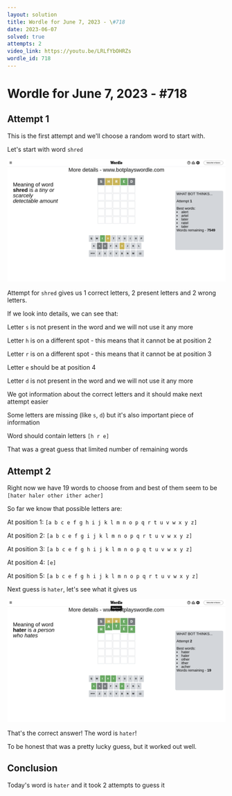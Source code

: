```yaml
---
layout: solution
title: Wordle for June 7, 2023 - \#718
date: 2023-06-07
solved: true
attempts: 2
video_link: https://youtu.be/LRLfYbOHRZs
wordle_id: 718
---
```


# Wordle for June 7, 2023 - \#718

## Attempt 1

This is the first attempt and we'll choose a random word to start with.

Let's start with word `shred`

![Attempt 1](2023-06-07/attempt-1.png)

Attempt for `shred` gives us 1 correct letters, 2 present letters and 2 wrong letters.

If we look into details, we can see that:

Letter `s` is not present in the word and we will not use it any more

Letter `h` is on a different spot - this means that it cannot be at position 2

Letter `r` is on a different spot - this means that it cannot be at position 3

Letter `e` should be at position 4

Letter `d` is not present in the word and we will not use it any more

We got information about the correct letters and it should make next attempt easier

Some letters are missing (like `s`, `d`) but it's also important piece of information

Word should contain letters `[h r e]`

That was a great guess that limited number of remaining words



## Attempt 2

Right now we have 19 words to choose from and best of them seem to be `[hater haler other ither acher]`

So far we know that possible letters are:

At position 1: `[a b c e f g h i j k l m n o p q r t u v w x y z]`

At position 2: `[a b c e f g i j k l m n o p q r t u v w x y z]`

At position 3: `[a b c e f g h i j k l m n o p q t u v w x y z]`

At position 4: `[e]`

At position 5: `[a b c e f g h i j k l m n o p q r t u v w x y z]`

Next guess is `hater`, let's see what it gives us

![Attempt 2](2023-06-07/attempt-2.png)

That's the correct answer! The word is `hater`!

To be honest that was a pretty lucky guess, but it worked out well.

## Conclusion

Today's word is `hater` and it took 2 attempts to guess it

